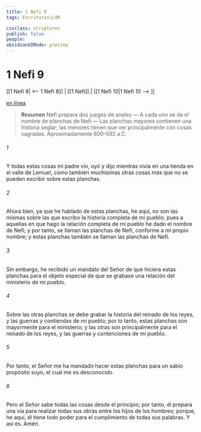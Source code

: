 ```yaml
---
title: 1 Nefi 9
tags: Escrituras\LdM

cssclass: scriptures
publish: false
people:
obsidianUIMode: preview
---
```


# 1 Nefi 9
[[1 Nefi 8| <-- 1 Nefi 8]] | [[1 Nefi]] | [[1 Nefi 10|1 Nefi 10 --> ]]

[en línea](https://churchofjesuschrist.org/study/scriptures/bofm/1-ne/9?lang=spa)

> __Resumen__
Nefi prepara dos juegos de anales — A cada uno se da el nombre de planchas de Nefi — Las planchas mayores contienen una historia seglar; las menores tienen que ver principalmente con cosas sagradas. Aproximadamente 600–592 a.C.

###### 1 
Y todas estas cosas mi padre vio, oyó y dijo mientras vivía en una tienda en el valle de Lemuel, como también muchísimas otras cosas más que no se pueden escribir sobre estas planchas.

###### 2 
Ahora bien, ya que he hablado de estas planchas, he aquí, no son las mismas sobre las que escribo la historia completa de mi pueblo; pues a aquellas en que hago la relación completa de mi pueblo he dado el nombre de Nefi; y por tanto, se llaman las planchas de Nefi, conforme a mi propio nombre; y estas planchas también se llaman las planchas de Nefi.

###### 3 
Sin embargo, he recibido un mandato del Señor de que hiciera estas planchas para el objeto especial de que se grabase una relación del ministerio de mi pueblo.

###### 4 
Sobre las otras planchas se debe grabar la historia del reinado de los reyes, y las guerras y contiendas de mi pueblo; por lo tanto, estas planchas son mayormente para el ministerio; y las otras son principalmente para el reinado de los reyes, y las guerras y contenciones de mi pueblo.

###### 5 
Por tanto, el Señor me ha mandado hacer estas planchas para un sabio propósito suyo, el cual me es desconocido.

###### 6 
Pero el Señor sabe todas las cosas desde el principio; por tanto, él prepara una vía para realizar todas sus obras entre los hijos de los hombres; porque, he aquí, él tiene todo poder para el cumplimiento de todas sus palabras. Y así es. Amén.

